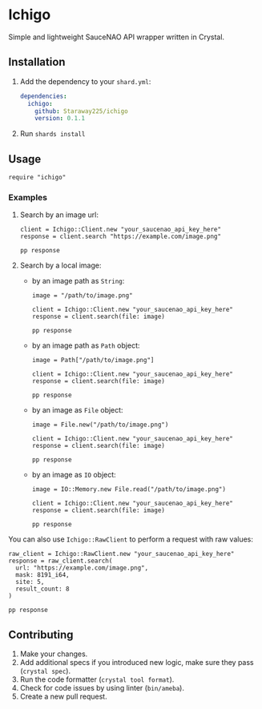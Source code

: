 # Ichigo

Simple and lightweight SauceNAO API wrapper written in Crystal.

## Installation

1. Add the dependency to your `shard.yml`:

   ```yaml
   dependencies:
     ichigo:
       github: Staraway225/ichigo
       version: 0.1.1
   ```

2. Run `shards install`

## Usage

```crystal
require "ichigo"
```

### Examples

1. Search by an image url:

   ```crystal
   client = Ichigo::Client.new "your_saucenao_api_key_here"
   response = client.search "https://example.com/image.png"

   pp response
   ```

2. Search by a local image:

   - by an image path as `String`:

     ```crystal
     image = "/path/to/image.png"

     client = Ichigo::Client.new "your_saucenao_api_key_here"
     response = client.search(file: image)

     pp response
     ```

   - by an image path as `Path` object:

     ```crystal
     image = Path["/path/to/image.png"]

     client = Ichigo::Client.new "your_saucenao_api_key_here"
     response = client.search(file: image)

     pp response
     ```

   - by an image as `File` object:

     ```crystal
     image = File.new("/path/to/image.png")

     client = Ichigo::Client.new "your_saucenao_api_key_here"
     response = client.search(file: image)

     pp response
     ```

   - by an image as `IO` object:

     ```crystal
     image = IO::Memory.new File.read("/path/to/image.png")

     client = Ichigo::Client.new "your_saucenao_api_key_here"
     response = client.search(file: image)

     pp response
     ```

You can also use `Ichigo::RawClient` to perform a request with raw values:

```crystal
raw_client = Ichigo::RawClient.new "your_saucenao_api_key_here"
response = raw_client.search(
  url: "https://example.com/image.png",
  mask: 8191_i64,
  site: 5,
  result_count: 8
)

pp response
```

## Contributing

1. Make your changes.
2. Add additional specs if you introduced new logic, make sure they pass (`crystal spec`).
3. Run the code formatter (`crystal tool format`).
4. Check for code issues by using linter (`bin/ameba`).
5. Create a new pull request.
